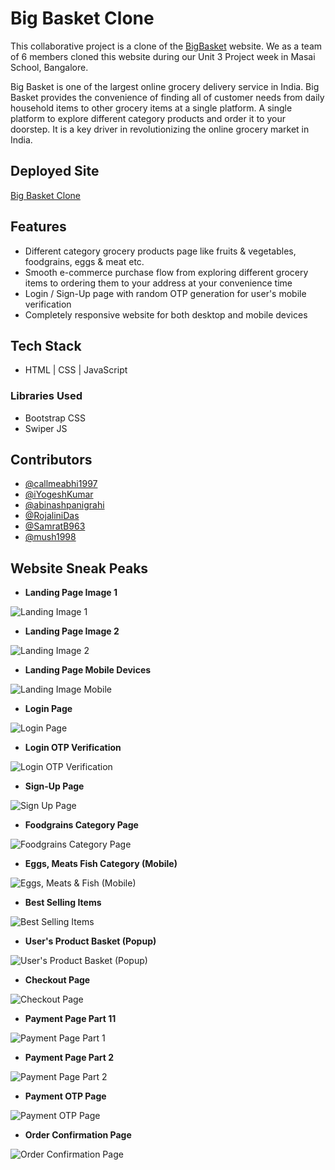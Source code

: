 # Big Basket Clone

This collaborative project is a clone of the [BigBasket](https://www.bigbasket.com/) website. We as a team of 6 members cloned this website during our Unit 3 Project week in Masai School, Bangalore.

Big Basket is one of the largest online grocery delivery service in India. Big Basket provides the convenience of finding all of customer needs from daily household items to other grocery items at a single platform. A single platform to explore different category products and order it to your doorstep. It is a key driver in revolutionizing the online grocery market in India.




## Deployed Site

[Big Basket Clone](https://bigbasket-clone26.netlify.app/)




## Features

- Different category grocery products page like fruits & vegetables, foodgrains, eggs & meat etc.
- Smooth e-commerce purchase flow from exploring different grocery items to ordering them to your address at your convenience time
- Login / Sign-Up page with random OTP generation for user's mobile verification
- Completely responsive website for both desktop and mobile devices



## Tech Stack

- HTML | CSS | JavaScript

### Libraries Used 

- Bootstrap CSS
- Swiper JS



## Contributors

- [@callmeabhi1997](https://github.com/callmeabhi1997)
- [@iYogeshKumar](https://github.com/iYogeshkumar)
- [@abinashpanigrahi](https://github.com/abinashpanigrahi)
- [@RojaliniDas](https://github.com/RojaliniDas)
- [@SamratB963](https://github.com/SamratB963)
- [@mush1998](https://github.com/mush1998)



## Website Sneak Peaks

- **Landing Page Image 1**

![Landing Image 1](./Website%20Sneak%20Peeks/landing%20page%201.png?raw=true)

- **Landing Page Image 2**

![Landing Image 2](./Website%20Sneak%20Peeks/landing%20category.png?raw=true)

- **Landing Page Mobile Devices**

![Landing Image Mobile](./Website%20Sneak%20Peeks/mobile%20landing.jpg?raw=true)

- **Login Page**

![Login Page](./Website%20Sneak%20Peeks/Login.png?raw=true)

- **Login OTP Verification**

![Login OTP Verification](./Website%20Sneak%20Peeks/login%20OTP.png?raw=true)

- **Sign-Up Page**

![Sign Up Page](./Website%20Sneak%20Peeks/sign-up%20page.png?raw=true)

- **Foodgrains Category Page**

![Foodgrains Category Page](./Website%20Sneak%20Peeks/foodgrains%20page%201.png)

- **Eggs, Meats Fish Category (Mobile)**

![Eggs, Meats & Fish (Mobile)](./Website%20Sneak%20Peeks/mobile%20category.jpg)

- **Best Selling Items**

![Best Selling Items](./Website%20Sneak%20Peeks/best%20selling.png?raw=true)

- **User's Product Basket (Popup)**

![User's Product Basket (Popup)](./Website%20Sneak%20Peeks/Small%20basket%20page.png?raw=true)

- **Checkout Page**

![Checkout Page](./Website%20Sneak%20Peeks/Checkout%20page.png?raw=true)

- **Payment Page Part 11**

![Payment Page Part 1](./Website%20Sneak%20Peeks/payment%20page%201.png?raw=true)

- **Payment Page Part 2**

![Payment Page Part 2](./Website%20Sneak%20Peeks/payment%20page%202.png?raw=true)

- **Payment OTP Page**

![Payment OTP Page](./Website%20Sneak%20Peeks/payment%20otp.png?raw=true)

- **Order Confirmation Page**

![Order Confirmation Page](./Website%20Sneak%20Peeks/order%20confirmation.png?raw=true)





